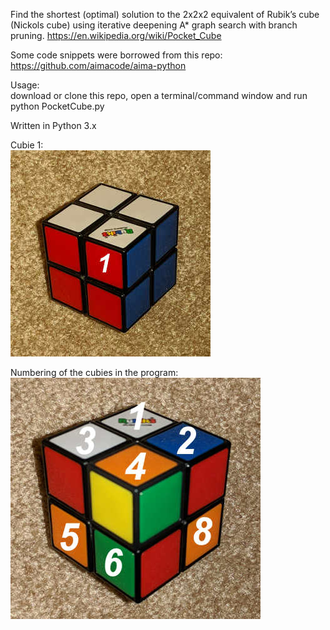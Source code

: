 Find the shortest (optimal) solution to the 2x2x2 equivalent of Rubik’s cube (Nickols cube) using iterative deepening A* graph search with branch pruning.
https://en.wikipedia.org/wiki/Pocket_Cube  

Some code snippets were borrowed from this repo:
https://github.com/aimacode/aima-python  

Usage:  
download or clone this repo, open a terminal/command window and run  
python PocketCube.py  
  
Written in Python 3.x  

Cubie 1:  
![alt text](cubie1.jpg)    

Numbering of the cubies in the program:  
![alt text](positions.jpg)